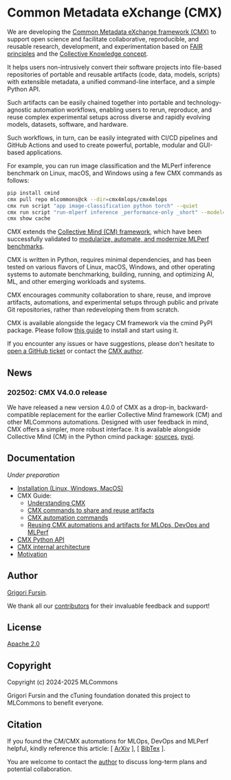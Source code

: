 # Common Metadata eXchange (CMX)

We are developing the [Common Metadata eXchange framework (CMX)](https://github.com/mlcommons/ck/tree/master/cmx)
to support open science and facilitate
collaborative, reproducible, and reusable research, development, 
and experimentation based on [FAIR principles](https://en.wikipedia.org/wiki/FAIR_data)
and the [Collective Knowledge concept](https://learning.acm.org/techtalks/reproducibility).

It helps users non-intrusively convert their software projects 
into file-based repositories of portable and reusable artifacts 
(code, data, models, scripts) with extensible metadata, 
a unified command-line interface, and a simple Python API.

Such artifacts can be easily chained together into portable and technology-agnostic automation workflows,
enabling users to  rerun, reproduce, and reuse complex experimental setups across diverse and rapidly 
evolving models, datasets, software, and hardware.

Such workflows, in turn, can be easily integrated with CI/CD pipelines and GitHub Actions 
and used to create powerful, portable, modular and GUI-based applications.

For example, you can run image classification and the MLPerf inference benchmark on Linux, macOS, 
and Windows using a few CMX commands as follows:

```bash
pip install cmind
cmx pull repo mlcommons@ck --dir=cmx4mlops/cmx4mlops
cmx run script "app image-classification python torch" --quiet
cmx run script "run-mlperf inference _performance-only _short" --model=resnet50 --precision=float32 --backend=onnxruntime --scenario=Offline --device=cpu --env.CM_SUDO_USER=no --quiet
cmx show cache
```

CMX extends the [Collective Mind (CM) framework](https://zenodo.org/records/8105339),
which have been successfully validated to 
[modularize, automate, and modernize MLPerf benchmarks](https://arxiv.org/abs/2406.16791).

CMX is written in Python, requires minimal dependencies, and has been
tested on various flavors of Linux, macOS, Windows, and other operating
systems to automate benchmarking, building, running, and optimizing AI,
ML, and other emerging workloads and systems.

CMX encourages community collaboration to share, reuse, and improve artifacts, automations, 
and experimental setups through public and private Git repositories, 
rather than redeveloping them from scratch.

CMX is available alongside the legacy CM framework via the cmind PyPI package.
Please follow [this guide](https://access.cknowledge.org/playground/?action=install) 
to install and start using it.

If you encounter any issues or have suggestions, please don't hesitate 
to [open a GitHub ticket](https://github.com/mlcommons/ck)
or contact the [CMX author](mailto:gfursin@mlcommons.org).

## News

### 202502: CMX V4.0.0 release

We have released a new version 4.0.0 of CMX as a drop-in, backward-compatible
replacement for the earlier Collective Mind framework (CM) and other
MLCommons automations. Designed with user feedback in mind, CMX
offers a simpler, more robust interface. It is available alongside
Collective Mind (CM) in the Python cmind package:
[sources](https://github.com/mlcommons/ck/tree/master/cm), 
[pypi](https://pypi.org/project/cmind).


## Documentation

*Under preparation*

* [Installation (Linux, Windows, MacOS)](install.md)
* CMX Guide:
  * [Understanding CMX](understanding-cmx.md)
  * [CMX commands to share and reuse artifacts](commands.md)
  * [CMX automation commands](cmx-automations.md)
  * [Reusing CMX automations and artifacts for MLOps, DevOps and MLPerf](cmx4mlops.md)
* [CMX Python API](https://cknowledge.org/docs/cmx)
* [CMX internal architecture](architecture-4.0.0.png)
* [Motivation](motivation.md)


## Author

[Grigori Fursin](https://cKnowledge.org/gfursin).

We thank all our [contributors](https://github.com/mlcommons/ck/blob/master/CONTRIBUTORS.md) 
for their invaluable feedback and support!

## License

[Apache 2.0](https://github.com/mlcommons/ck/blob/master/cm/LICENSE.md)

## Copyright

Copyright (c) 2024-2025 MLCommons

Grigori Fursin and the cTuning foundation donated this project to MLCommons to benefit everyone.

## Citation

If you found the CM/CMX automations for MLOps, DevOps and MLPerf helpful, kindly reference this article:
[ [ArXiv](https://arxiv.org/abs/2406.16791) ], [ [BibTex](https://github.com/mlcommons/ck/blob/master/citation.bib) ].

You are welcome to contact the [author](https://cKnowledge.org/gfursin) to discuss long-term plans and potential collaboration.
